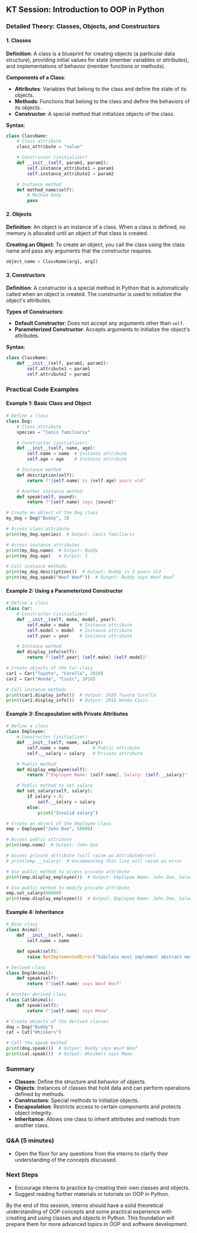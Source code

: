 ## KT Session: Introduction to OOP in Python

### Detailed Theory: Classes, Objects, and Constructors

#### 1. Classes

**Definition**:
A class is a blueprint for creating objects (a particular data structure), providing initial values for state (member variables or attributes), and implementations of behavior (member functions or methods).

**Components of a Class**:
- **Attributes**: Variables that belong to the class and define the state of its objects.
- **Methods**: Functions that belong to the class and define the behaviors of its objects.
- **Constructor**: A special method that initializes objects of the class.

**Syntax**:
```python
class ClassName:
    # Class attribute
    class_attribute = "value"

    # Constructor (initializer)
    def __init__(self, param1, param2):
        self.instance_attribute1 = param1
        self.instance_attribute2 = param2

    # Instance method
    def method_name(self):
        # Method body
        pass
```

#### 2. Objects

**Definition**:
An object is an instance of a class. When a class is defined, no memory is allocated until an object of that class is created.

**Creating an Object**:
To create an object, you call the class using the class name and pass any arguments that the constructor requires.
```python
object_name = ClassName(arg1, arg2)
```

#### 3. Constructors

**Definition**:
A constructor is a special method in Python that is automatically called when an object is created. The constructor is used to initialize the object's attributes.

**Types of Constructors**:
- **Default Constructor**: Does not accept any arguments other than `self`.
- **Parameterized Constructor**: Accepts arguments to initialize the object's attributes.

**Syntax**:
```python
class ClassName:
    def __init__(self, param1, param2):
        self.attribute1 = param1
        self.attribute2 = param2
```

### Practical Code Examples

#### Example 1: Basic Class and Object

```python
# Define a class
class Dog:
    # Class attribute
    species = "Canis familiaris"

    # Constructor (initializer)
    def __init__(self, name, age):
        self.name = name  # Instance attribute
        self.age = age    # Instance attribute

    # Instance method
    def description(self):
        return f"{self.name} is {self.age} years old"

    # Another instance method
    def speak(self, sound):
        return f"{self.name} says {sound}"

# Create an object of the Dog class
my_dog = Dog("Buddy", 3)

# Access class attribute
print(my_dog.species)  # Output: Canis familiaris

# Access instance attributes
print(my_dog.name)  # Output: Buddy
print(my_dog.age)   # Output: 3

# Call instance methods
print(my_dog.description())  # Output: Buddy is 3 years old
print(my_dog.speak("Woof Woof"))  # Output: Buddy says Woof Woof
```

#### Example 2: Using a Parameterized Constructor

```python
# Define a class
class Car:
    # Constructor (initializer)
    def __init__(self, make, model, year):
        self.make = make    # Instance attribute
        self.model = model  # Instance attribute
        self.year = year    # Instance attribute

    # Instance method
    def display_info(self):
        return f"{self.year} {self.make} {self.model}"

# Create objects of the Car class
car1 = Car("Toyota", "Corolla", 2020)
car2 = Car("Honda", "Civic", 2018)

# Call instance methods
print(car1.display_info())  # Output: 2020 Toyota Corolla
print(car2.display_info())  # Output: 2018 Honda Civic
```

#### Example 3: Encapsulation with Private Attributes

```python
# Define a class
class Employee:
    # Constructor (initializer)
    def __init__(self, name, salary):
        self.name = name         # Public attribute
        self.__salary = salary   # Private attribute

    # Public method
    def display_employee(self):
        return f"Employee Name: {self.name}, Salary: {self.__salary}"

    # Public method to set salary
    def set_salary(self, salary):
        if salary > 0:
            self.__salary = salary
        else:
            print("Invalid salary")

# Create an object of the Employee class
emp = Employee("John Doe", 50000)

# Access public attribute
print(emp.name)  # Output: John Doe

# Access private attribute (will raise an AttributeError)
# print(emp.__salary)  # Uncommenting this line will raise an error

# Use public method to access private attribute
print(emp.display_employee())  # Output: Employee Name: John Doe, Salary: 50000

# Use public method to modify private attribute
emp.set_salary(60000)
print(emp.display_employee())  # Output: Employee Name: John Doe, Salary: 60000
```

#### Example 4: Inheritance

```python
# Base class
class Animal:
    def __init__(self, name):
        self.name = name

    def speak(self):
        raise NotImplementedError("Subclass must implement abstract method")

# Derived class
class Dog(Animal):
    def speak(self):
        return f"{self.name} says Woof Woof"

# Another derived class
class Cat(Animal):
    def speak(self):
        return f"{self.name} says Meow"

# Create objects of the derived classes
dog = Dog("Buddy")
cat = Cat("Whiskers")

# Call the speak method
print(dog.speak())  # Output: Buddy says Woof Woof
print(cat.speak())  # Output: Whiskers says Meow
```

### Summary

- **Classes**: Define the structure and behavior of objects.
- **Objects**: Instances of classes that hold data and can perform operations defined by methods.
- **Constructors**: Special methods to initialize objects.
- **Encapsulation**: Restricts access to certain components and protects object integrity.
- **Inheritance**: Allows one class to inherit attributes and methods from another class.

### Q&A (5 minutes)

- Open the floor for any questions from the interns to clarify their understanding of the concepts discussed.

### Next Steps

- Encourage interns to practice by creating their own classes and objects.
- Suggest reading further materials or tutorials on OOP in Python.

By the end of this session, interns should have a solid theoretical understanding of OOP concepts and some practical experience with creating and using classes and objects in Python. This foundation will prepare them for more advanced topics in OOP and software development.